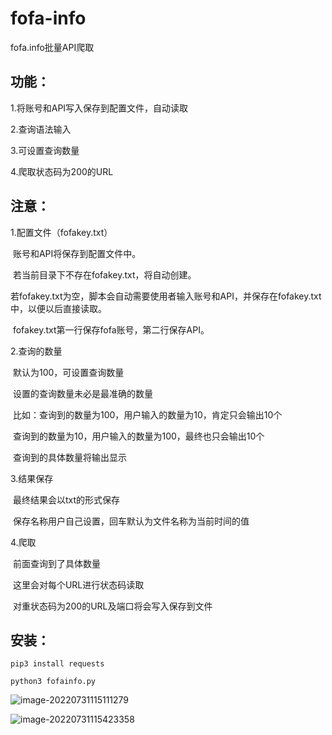 # fofa-info
fofa.info批量API爬取

## **功能：**

1.将账号和API写入保存到配置文件，自动读取

2.查询语法输入

3.可设置查询数量

4.爬取状态码为200的URL



## **注意：**

1.配置文件（fofakey.txt）

​	账号和API将保存到配置文件中。

​	若当前目录下不存在fofakey.txt，将自动创建。

​	若fofakey.txt为空，脚本会自动需要使用者输入账号和API，并保存在fofakey.txt中，以便以后直接读取。

​	fofakey.txt第一行保存fofa账号，第二行保存API。

2.查询的数量

​	默认为100，可设置查询数量

​	设置的查询数量未必是最准确的数量

​	比如：查询到的数量为100，用户输入的数量为10，肯定只会输出10个

​				查询到的数量为10，用户输入的数量为100，最终也只会输出10个

​	查询到的具体数量将输出显示

3.结果保存

​	最终结果会以txt的形式保存

​	保存名称用户自己设置，回车默认为文件名称为当前时间的值

4.爬取

​	前面查询到了具体数量

​	这里会对每个URL进行状态码读取

​	对重状态码为200的URL及端口将会写入保存到文件



## **安装：**

`pip3 install requests`



`python3 fofainfo.py`



![image-20220731115111279](F:\Git\ice0bear14h\fofa-info\image-20220731115111279.png)

![image-20220731115423358](F:\Git\ice0bear14h\fofa-info\image-20220731115423358.png)